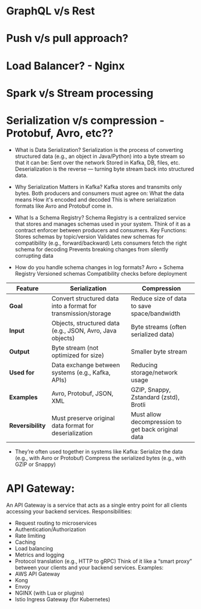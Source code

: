 # GraphQL v/s Rest
# Push v/s pull approach?
# Load Balancer? - Nginx
# Spark v/s Stream processing

# Serialization v/s compression - Protobuf, Avro, etc??
- What is Data Serialization?
Serialization is the process of converting structured data (e.g., an object in Java/Python) into a byte stream so that it can be:
Sent over the network
Stored in Kafka, DB, files, etc.
Deserialization is the reverse — turning byte stream back into structured data.

- Why Serialization Matters in Kafka?
Kafka stores and transmits only bytes. Both producers and consumers must agree on:
What the data means
How it's encoded and decoded
This is where serialization formats like Avro and Protobuf come in.

- What Is a Schema Registry?
Schema Registry is a centralized service that stores and manages schemas used in your system.
Think of it as a contract enforcer between producers and consumers.
Key Functions:
Stores schemas by topic/version
Validates new schemas for compatibility (e.g., forward/backward)
Lets consumers fetch the right schema for decoding
Prevents breaking changes from silently corrupting data

- How do you handle schema changes in log formats?
Avro + Schema Registry
Versioned schemas
Compatibility checks before deployment

| Feature           | **Serialization**                                              | **Compression**                                    |
| ----------------- | -------------------------------------------------------------- | -------------------------------------------------- |
| **Goal**          | Convert structured data into a format for transmission/storage | Reduce size of data to save space/bandwidth        |
| **Input**         | Objects, structured data (e.g., JSON, Avro, Java objects)      | Byte streams (often serialized data)               |
| **Output**        | Byte stream (not optimized for size)                           | Smaller byte stream                                |
| **Used for**      | Data exchange between systems (e.g., Kafka, APIs)              | Reducing storage/network usage                     |
| **Examples**      | Avro, Protobuf, JSON, XML                                      | GZIP, Snappy, Zstandard (zstd), Brotli             |
| **Reversibility** | Must preserve original data format for deserialization         | Must allow decompression to get back original data |

- They’re often used together in systems like Kafka:
Serialize the data (e.g., with Avro or Protobuf)
Compress the serialized bytes (e.g., with GZIP or Snappy)

# API Gateway:
An API Gateway is a service that acts as a single entry point for all clients accessing your backend services.
Responsibilities:
- Request routing to microservices
- Authentication/Authorization
- Rate limiting
- Caching
- Load balancing
- Metrics and logging
- Protocol translation (e.g., HTTP to gRPC)
Think of it like a “smart proxy” between your clients and your backend services.
Examples:
- AWS API Gateway
- Kong
- Envoy
- NGINX (with Lua or plugins)
- Istio Ingress Gateway (for Kubernetes)